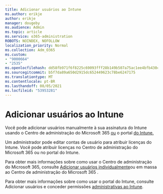```yaml
---
title: Adicionar usuários ao Intune
ms.author: erikje
author: erikje
manager: dougeby
ms.audience: Admin
ms.topic: article
ms.service: o365-administration
ROBOTS: NOINDEX, NOFOLLOW
localization_priority: Normal
ms.collection: Adm_O365
ms.custom:
- "9000664"
- "2535"
ms.openlocfilehash: dd58fb971f6f8225c69093fff28b149b507a75ac1ee4bfb430c919fddd317b52
ms.sourcegitcommit: b5f7da89a650d2915dc652449623c78be6247175
ms.translationtype: MT
ms.contentlocale: pt-BR
ms.lasthandoff: 08/05/2021
ms.locfileid: "53953281"
---
```

# <a name="add-users-to-intune"></a>Adicionar usuários ao Intune

Você pode adicionar usuários manualmente à sua assinatura do Intune usando o Centro de administração do Microsoft 365 [ou](https://admin.microsoft.com/) o portal [do Intune.](https://portal.azure.com/#blade/Microsoft_Intune_DeviceSettings/ExtensionLandingBlade/overview)

Um administrador pode editar contas de usuário para atribuir licenças do Intune. Você pode atribuir licenças no Centro de administração do Microsoft 365 ou no portal do Intune.

Para obter mais informações sobre como usar o Centro de administração do Microsoft 365, consulte [Adicionar usuários individualmente](https://support.office.com/article/Add-users-individually-or-in-bulk-to-Office-365-Admin-Help-1970f7d6-03b5-442f-b385-5880b9c256ec)ou em massa ao Centro de administração do Microsoft 365 .

Para obter mais informações sobre como usar o portal do Intune, consulte Adicionar usuários e conceder permissões [administrativas ao Intune](https://docs.microsoft.com/intune/fundamentals/users-add).